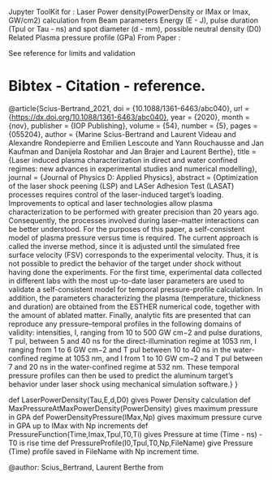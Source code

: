 
Jupyter ToolKit for : 
Laser Power density(PowerDensity or IMax or Imax, GW/cm2) calculation from Beam parameters Energy (E - J), pulse duration (Tpul or Tau - ns) and spot diameter (d - mm), possible neutral density (D0)
Related Plasma pressure profile (GPa)
From Paper : 

See reference for limits and validation 
# Bibtex - Citation - reference. 
@article{Scius-Bertrand_2021, doi = {10.1088/1361-6463/abc040}, url = {https://dx.doi.org/10.1088/1361-6463/abc040}, year = {2020}, month = {nov}, publisher = {IOP Publishing}, volume = {54}, number = {5}, pages = {055204}, author = {Marine Scius-Bertrand and Laurent Videau and Alexandre Rondepierre and Emilien Lescoute and Yann Rouchausse and Jan Kaufman and Danijela Rostohar and Jan Brajer and Laurent Berthe}, title = {Laser induced plasma characterization in direct and water confined regimes: new advances in experimental studies and numerical modelling}, journal = {Journal of Physics D: Applied Physics}, abstract = {Optimization of the laser shock peening (LSP) and LASer Adhesion Test (LASAT) processes requires control of the laser-induced target’s loading. Improvements to optical and laser technologies allow plasma characterization to be performed with greater precision than 20 years ago. Consequently, the processes involved during laser–matter interactions can be better understood. For the purposes of this paper, a self-consistent model of plasma pressure versus time is required. The current approach is called the inverse method, since it is adjusted until the simulated free surface velocity (FSV) corresponds to the experimental velocity. Thus, it is not possible to predict the behavior of the target under shock without having done the experiments. For the first time, experimental data collected in different labs with the most up-to-date laser parameters are used to validate a self-consistent model for temporal pressure-profile calculation. In addition, the parameters characterizing the plasma (temperature, thickness and duration) are obtained from the ESTHER numerical code, together with the amount of ablated matter. Finally, analytic fits are presented that can reproduce any pressure–temporal profiles in the following domains of validity: intensities, I, ranging from 10 to 500 GW cm−2 and pulse durations, T pul, between 5 and 40 ns for the direct-illumination regime at 1053 nm, I ranging from 1 to 6 GW cm−2 and T pul between 10 to 40 ns in the water-confined regime at 1053 nm, and I from 1 to 10 GW cm−2 and T pul between 7 and 20 ns in the water-confined regime at 532 nm. These temporal pressure profiles can then be used to predict the aluminum target’s behavior under laser shock using mechanical simulation software.} }


def LaserPowerDensity(Tau,E,d,D0) gives Power Density calculation
def MaxPressureAtMaxPowerDensity(PowerDensity) gives maximum pressure in GPA
def PowerDensityPressure(IMax,Np) gives maximum pressure curve in GPA up to IMax with Np increments
def PressureFunction(Time,Imax,Tpul,T0,Ti) gives Pressure at time (Time - ns) - T0 is rise time 
def PressureProfile(I0,Tpul,T0,Np,FileName) give Pressure (Time) profile saved in FileName with Np increment time. 

@author: Scius_Bertrand, Laurent Berthe from
